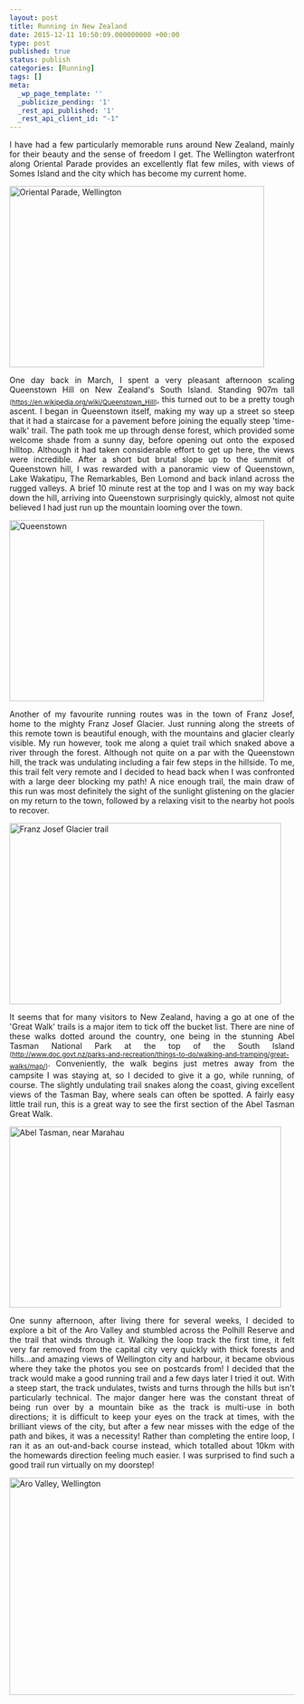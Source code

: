 ```yaml
---
layout: post
title: Running in New Zealand
date: 2015-12-11 10:50:09.000000000 +00:00
type: post
published: true
status: publish
categories: [Running]
tags: []
meta:
  _wp_page_template: ''
  _publicize_pending: '1'
  _rest_api_published: '1'
  _rest_api_client_id: "-1"
---
```

<p class="western" align="JUSTIFY">I have had a few particularly memorable runs around New Zealand, mainly for their beauty and the sense of freedom I get. The Wellington waterfront along Oriental Parade provides an excellently flat few miles, with views of Somes Island and the city which has become my current home.</p>

<img src="{{ site.baseurl }}/assets/OrientalP.jpeg" alt="Oriental Parade, Wellington" width="450" height="320" class="img-rounded"/>

<p class="western" align="JUSTIFY">One day back in March, I spent a very pleasant afternoon scaling Queenstown Hill on New Zealand's South Island. Standing 907m tall <sub>(<a href="https://en.wikipedia.org/wiki/Queenstown_Hill">https://en.wikipedia.org/wiki/Queenstown_Hill</a>)</sub>, this turned out to be a pretty tough ascent. I began in Queenstown itself, making my way up a street so steep that it had a staircase for a pavement before joining the equally steep 'time-walk' trail. The path took me up through dense forest, which provided some welcome shade from a sunny day, before opening out onto the exposed hilltop. Although it had taken considerable effort to get up here, the views were incredible. After a short but brutal slope up to the summit of Queenstown hill, I was rewarded with a panoramic view of Queenstown, Lake Wakatipu, The Remarkables, Ben Lomond and back inland across the rugged valleys. A brief 10 minute rest at the top and I was on my way back down the hill, arriving into Queenstown surprisingly quickly, almost not quite believed I had just run up the mountain looming over the town.</p>

<img src="{{ site.baseurl }}/assets/Queenstown.jpeg" alt="Queenstown" width="450" height="320" class="img-rounded"/>

<p class="western" align="JUSTIFY">Another of my favourite running routes was in the town of Franz Josef, home to the mighty Franz Josef Glacier. Just running along the streets of this remote town is beautiful enough, with the mountains and glacier clearly visible. My run however, took me along a quiet trail which snaked above a river through the forest. Although not quite on a par with the Queenstown hill, the track was undulating including a fair few steps in the hillside. To me, this trail felt very remote and I decided to head back when I was confronted with a large deer blocking my path! A nice enough trail, the main draw of this run was most definitely the sight of the sunlight glistening on the glacier on my return to the town, followed by a relaxing visit to the nearby hot pools to recover.</p>

<img src="{{ site.baseurl }}/assets/FranzJosef.jpeg" alt="Franz Josef Glacier trail" width="480" height="320" class="img-rounded"/>

<p class="western" align="JUSTIFY">It seems that for many visitors to New Zealand, having a go at one of the 'Great Walk' trails is a major item to tick off the bucket list. There are nine of these walks dotted around the country, one being in the stunning Abel Tasman National Park at the top of the South Island <sub>(<a href="http://www.doc.govt.nz/parks-and-recreation/things-to-do/walking-and-tramping/great-walks/map/">http://www.doc.govt.nz/parks-and-recreation/things-to-do/walking-and-tramping/great-walks/map/</a>)</sub>. Conveniently, the walk begins just metres away from the campsite I was staying at, so I decided to give it a go, while running, of course. The slightly undulating trail snakes along the coast, giving excellent views of the Tasman Bay, where seals can often be spotted. A fairly easy little trail run, this is a great way to see the first section of the Abel Tasman Great Walk.</p>

<img src="{{ site.baseurl }}/assets/Marahau.jpeg" alt="Abel Tasman, near Marahau" width="480" height="320" class="img-rounded"/>

<p class="western" align="JUSTIFY">One sunny afternoon, after living there for several weeks, I decided to explore a bit of the Aro Valley and stumbled across the Polhill Reserve and the trail that winds through it. Walking the loop track the first time, it felt very far removed from the capital city very quickly with thick forests and hills...and amazing views of Wellington city and harbour, it became obvious where they take the photos you see on postcards from! I decided that the track would make a good running trail and a few days later I tried it out. With a steep start, the track undulates, twists and turns through the hills but isn't particularly technical. The major danger here was the constant threat of being run over by a mountain bike as the track is multi-use in both directions; it is difficult to keep your eyes on the track at times, with the brilliant views of the city, but after a few near misses with the edge of the path and bikes, it was a necessity! Rather than completing the entire loop, I ran it as an out-and-back course instead, which totalled about 10km with the homewards direction feeling much easier. I was surprised to find such a good trail run virtually on my doorstep!</p>

<img src="{{ site.baseurl }}/assets/AroValley.jpeg" alt="Aro Valley, Wellington" width="512" height="384" class="img-rounded"/>
